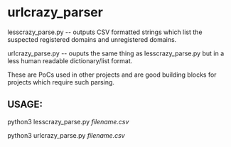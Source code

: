 # urlcrazy_parser

lesscrazy_parse.py -- outputs CSV formatted strings which list the suspected registered domains and unregistered domains. 

urlcrazy_parse.py -- ouputs the same thing as lesscrazy_parse.py but in a less human readable dictionary/list format.


These are PoCs used in other projects and are good building blocks for projects which require such parsing. 

## USAGE:

python3 lesscrazy_parse.py *filename.csv*


python3 urlcrazy_parse.py *filename.csv*
